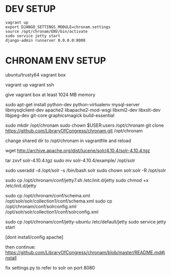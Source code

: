 DEV SETUP
=========

    vagrant up
    export DJANGO_SETTINGS_MODULE=chronam.settings
    source /opt/chronam/ENV/bin/activate
    sudo service jetty start
    django-admin runserver 0.0.0.0:8000

CHRONAM ENV SETUP
=================

ubuntu/trusty64 vagrant box

vagrant up
vagrant ssh

give vagrant box at least 1024 MB memory

sudo apt-get install python-dev python-virtualenv mysql-server libmysqlclient-dev apache2 libapache2-mod-wsgi libxml2-dev libxslt-dev libjpeg-dev git-core graphicsmagick build-essential

sudo mkdir /opt/chronam
sudo chown $USER:users /opt/chronam
git clone https://github.com/LibraryOfCongress/chronam.git /opt/chronam

change shared dir to /opt/chronam in vagrantfile and reload

wget http://archive.apache.org/dist/lucene/solr/4.10.4/solr-4.10.4.tgz

tar zxvf solr-4.10.4.tgz
sudo mv solr-4.10.4/example/ /opt/solr

sudo useradd -d /opt/solr -s /bin/bash solr
sudo chown solr:solr -R /opt/solr

sudo cp /opt/chronam/conf/jetty7.sh /etc/init.d/jetty
sudo chmod +x /etc/init.d/jetty

sudo cp /opt/chronam/conf/schema.xml /opt/solr/solr/collection1/conf/schema.xml
sudo cp /opt/chronam/conf/solrconfig.xml /opt/solr/solr/collection1/conf/solrconfig.xml

sudo cp /opt/chronam/conf/jetty-ubuntu /etc/default/jetty
sudo service jetty start

[dont install/config apache]

then continue: https://github.com/LibraryOfCongress/chronam/blob/master/README.md#install

fix settings.py to refer to solr on port 8080
